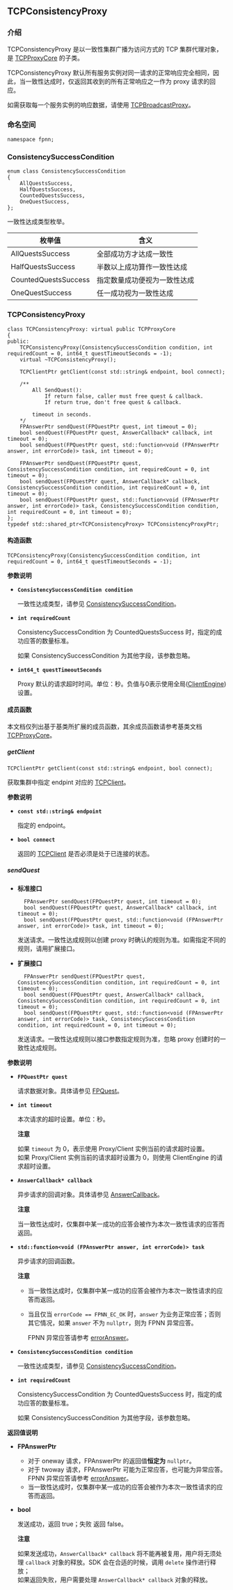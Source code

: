 ## TCPConsistencyProxy

### 介绍

TCPConsistencyProxy 是以一致性集群广播为访问方式的 TCP 集群代理对象，是 [TCPProxyCore](TCPProxyCore.md) 的子类。

TCPConsistencyProxy 默认所有服务实例对同一请求的正常响应完全相同，因此，当一致性达成时，仅返回其收到的所有正常响应之一作为 proxy 请求的回应。

如需获取每一个服务实例的响应数据，请使用 [TCPBroadcastProxy](TCPBroadcastProxy.md)。

### 命名空间

	namespace fpnn;

### ConsistencySuccessCondition

	enum class ConsistencySuccessCondition
	{
		AllQuestsSuccess,
		HalfQuestsSuccess,
		CountedQuestsSuccess,
		OneQuestSuccess,
	};

一致性达成类型枚举。

| 枚举值 | 含义 |
|-------|-----|
| AllQuestsSuccess | 全部成功方才达成一致性 |
| HalfQuestsSuccess | 半数以上成功算作一致性达成 |
| CountedQuestsSuccess | 指定数量成功便视为一致性达成 |
| OneQuestSuccess | 任一成功视为一致性达成 |

### TCPConsistencyProxy

	class TCPConsistencyProxy: virtual public TCPProxyCore
	{
	public:
		TCPConsistencyProxy(ConsistencySuccessCondition condition, int requiredCount = 0, int64_t questTimeoutSeconds = -1);
		virtual ~TCPConsistencyProxy();

		TCPClientPtr getClient(const std::string& endpoint, bool connect);

		/**
			All SendQuest():
				If return false, caller must free quest & callback.
				If return true, don't free quest & callback.

			timeout in seconds.
		*/
		FPAnswerPtr sendQuest(FPQuestPtr quest, int timeout = 0);
		bool sendQuest(FPQuestPtr quest, AnswerCallback* callback, int timeout = 0);
		bool sendQuest(FPQuestPtr quest, std::function<void (FPAnswerPtr answer, int errorCode)> task, int timeout = 0);

		FPAnswerPtr sendQuest(FPQuestPtr quest, ConsistencySuccessCondition condition, int requiredCount = 0, int timeout = 0);
		bool sendQuest(FPQuestPtr quest, AnswerCallback* callback, ConsistencySuccessCondition condition, int requiredCount = 0, int timeout = 0);
		bool sendQuest(FPQuestPtr quest, std::function<void (FPAnswerPtr answer, int errorCode)> task, ConsistencySuccessCondition condition, int requiredCount = 0, int timeout = 0);
	};
	typedef std::shared_ptr<TCPConsistencyProxy> TCPConsistencyProxyPtr;

#### 构造函数

	TCPConsistencyProxy(ConsistencySuccessCondition condition, int requiredCount = 0, int64_t questTimeoutSeconds = -1);

**参数说明**

* **`ConsistencySuccessCondition condition`**

	一致性达成类型，请参见 [ConsistencySuccessCondition](#ConsistencySuccessCondition)。

* **`int requiredCount`**

	ConsistencySuccessCondition 为 CountedQuestsSuccess 时，指定的成功应答的数量标准。

	如果 ConsistencySuccessCondition 为其他字段，该参数忽略。

* **`int64_t questTimeoutSeconds`**

	Proxy 默认的请求超时时间。单位：秒。负值与0表示使用全局([ClientEngine](../core/ClientEngine.md))设置。

#### 成员函数

本文档仅列出基于基类所扩展的成员函数，其余成员函数请参考基类文档 [TCPProxyCore](TCPProxyCore.md)。

##### getClient

	TCPClientPtr getClient(const std::string& endpoint, bool connect);

获取集群中指定 endpint 对应的 [TCPClient](../CORE/TCPClient.md)。

**参数说明**

* **`const std::string& endpoint`**

	指定的 endpoint。

* **`bool connect`**

	返回的 [TCPClient](../CORE/TCPClient.md) 是否必须是处于已连接的状态。

##### sendQuest

* **标准接口**

		FPAnswerPtr sendQuest(FPQuestPtr quest, int timeout = 0);
		bool sendQuest(FPQuestPtr quest, AnswerCallback* callback, int timeout = 0);
		bool sendQuest(FPQuestPtr quest, std::function<void (FPAnswerPtr answer, int errorCode)> task, int timeout = 0);

	发送请求。一致性达成规则以创建 proxy 时确认的规则为准。如需指定不同的规则，请用扩展接口。

* **扩展接口**

		FPAnswerPtr sendQuest(FPQuestPtr quest, ConsistencySuccessCondition condition, int requiredCount = 0, int timeout = 0);
		bool sendQuest(FPQuestPtr quest, AnswerCallback* callback, ConsistencySuccessCondition condition, int requiredCount = 0, int timeout = 0);
		bool sendQuest(FPQuestPtr quest, std::function<void (FPAnswerPtr answer, int errorCode)> task, ConsistencySuccessCondition condition, int requiredCount = 0, int timeout = 0);

	发送请求。一致性达成规则以接口参数指定规则为准，忽略 proxy 创建时的一致性达成规则。

**参数说明**

* **`FPQuestPtr quest`**

	请求数据对象。具体请参见 [FPQuest](../proto/FPQuest.md)。

* **`int timeout`**

	本次请求的超时设置。单位：秒。

	**注意**

	如果 `timeout` 为 0，表示使用 Proxy/Client 实例当前的请求超时设置。  
	如果 Proxy/Client 实例当前的请求超时设置为 0，则使用 ClientEngine 的请求超时设置。

* **`AnswerCallback* callback`**

	异步请求的回调对象。具体请参见 [AnswerCallback](../core/AnswerCallback.md)。

	**注意**

	当一致性达成时，仅集群中某一成功的应答会被作为本次一致性请求的应答而返回。

* **`std::function<void (FPAnswerPtr answer, int errorCode)> task`**

	异步请求的回调函数。

	**注意**

	+ 当一致性达成时，仅集群中某一成功的应答会被作为本次一致性请求的应答而返回。
	+ 当且仅当 `errorCode == FPNN_EC_OK` 时，`answer` 为业务正常应答；否则其它情况，如果 `answer` 不为 `nullptr`，则为 FPNN 异常应答。

		FPNN 异常应答请参考 [errorAnswer](../proto/FPWriter.md#errorAnswer)。

* **`ConsistencySuccessCondition condition`**

	一致性达成类型，请参见 [ConsistencySuccessCondition](#ConsistencySuccessCondition)。

* **`int requiredCount`**

	ConsistencySuccessCondition 为 CountedQuestsSuccess 时，指定的成功应答的数量标准。

	如果 ConsistencySuccessCondition 为其他字段，该参数忽略。

**返回值说明**

* **FPAnswerPtr**

	+ 对于 oneway 请求，FPAnswerPtr 的返回值**恒定为** `nullptr`。
	+ 对于 twoway 请求，FPAnswerPtr 可能为正常应答，也可能为异常应答。FPNN 异常应答请参考 [errorAnswer](../proto/FPWriter.md#errorAnswer)。
	+ 当一致性达成时，仅集群中某一成功的应答会被作为本次一致性请求的应答而返回。

* **bool**

	发送成功，返回 true；失败 返回 false。

	**注意**

	如果发送成功，`AnswerCallback* callback` 将不能再被复用，用户将无须处理 `callback` 对象的释放。SDK 会在合适的时候，调用 `delete` 操作进行释放；  
	如果返回失败，用户需要处理 `AnswerCallback* callback` 对象的释放。

